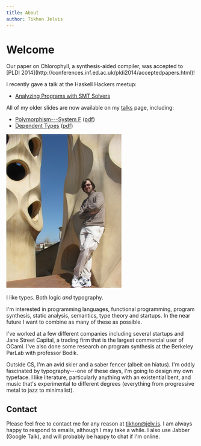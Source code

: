 ```yaml
---
title: About
author: Tikhon Jelvis
---
```


<div class="content">

# Welcome

<div class="announcement">
Our paper on Chlorophyll, a synthesis-aided compiler, was accepted to [PLDI 2014](http://conferences.inf.ed.ac.uk/pldi2014/acceptedpapers.html)!

<div> </div>

I recently gave a talk at the Haskell Hackers meetup:

  * [Analyzing Programs with SMT Solvers](talks/analyzing-programs-with-smt.html)

All of my older slides are now available on my [talks](talks) page, including:

  * [Polymorphism---System F](talks/system-f.html) ([pdf](talks/system-f.pdf))
  * [Dependent Types](talks/dependent-types.html) ([pdf](talks/dependent-types.pdf))

</div>

![Me on the roof of the Casa Milà in Barcelona. For even more Guadí, you can barely see the Sagrada Família in the background.](img/me_at_casa_mila_med.jpg)

I like types. Both logic *and* typography.

I'm interested in programming languages, functional programming, program synthesis, static analysis, semantics, type theory and startups. In the near future I want to combine as many of these as possible.

I've worked at a few different companies including several startups and Jane Street Capital, a trading firm that is the largest commercial user of OCaml. I've also done some research on program synthesis at the Berkeley ParLab with professor Bodik.

Outside CS, I'm an avid skier and a saber fencer (albeit on hiatus). I'm oddly fascinated by typography---one of these days, I'm going to design my own typeface. I like literature, particularly anything with an existential bent, and music that's experimental to different degrees (everything from progressive metal to jazz to minimalist).

## Contact

Please feel free to contact me for any reason at <a href="mailto:tikhon@jelv.is">tikhon@jelv.is</a>. I am always happy to respond to emails, although I may take a while. I also use Jabber (Google Talk), and will probably be happy to chat if I'm online.

</div>